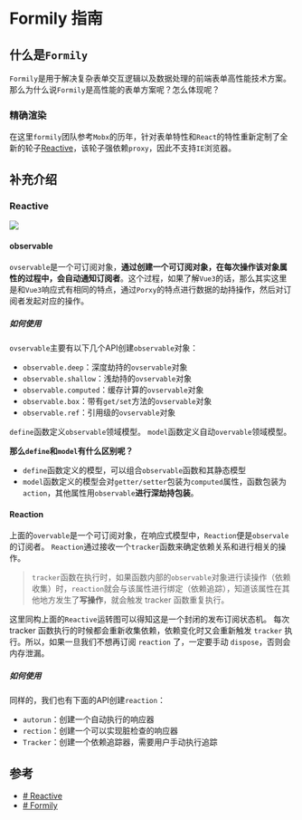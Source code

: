 # Formily 指南
## 什么是`Formily`
`Formily`是用于解决复杂表单交互逻辑以及数据处理的前端表单高性能技术方案。
那么为什么说`Formily`是高性能的表单方案呢？怎么体现呢？
### 精确渲染
在这里`formily`团队参考`Mobx`的历年，针对表单特性和`React`的特性重新定制了全新的轮子[Reactive](https://reactive.formilyjs.org/zh-CN/guide)，该轮子强依赖`proxy`，因此不支持`IE`浏览器。


## 补充介绍

### Reactive
![](https://img.alicdn.com/imgextra/i4/O1CN01DQMGUL22mFICDsKfY_!!6000000007162-2-tps-1234-614.png)

#### observable
`ovservable`是一个可订阅对象，**通过创建一个可订阅对象，在每次操作该对象属性的过程中，会自动通知订阅者**。这个过程，如果了解`Vue3`的话，那么其实这里是和`Vue3`响应式有相同的特点，通过`Porxy`的特点进行数据的劫持操作，然后对订阅者发起对应的操作。

##### 如何使用
`ovservable`主要有以下几个API创建`observable`对象：
- `observable.deep`：深度劫持的`ovservable`对象
- `observable.shallow`：浅劫持的`ovservable`对象
- `observable.computed`：缓存计算的`ovservable`对象
- `observable.box`：带有`get/set`方法的`ovservable`对象
- `observable.ref`：引用级的`ovservable`对象

`define`函数定义`observable`领域模型。
`model`函数定义自动`overvable`领域模型。

**那么`define`和`model`有什么区别呢？**
- `define`函数定义的模型，可以组合`observable`函数和其静态模型
- `model`函数定义的模型会对`getter/setter`包装为`computed`属性，函数包装为`action`，其他属性用`observable`**进行深劫持包装**。

#### Reaction
上面的`overvable`是一个可订阅对象，在响应式模型中，`Reaction`便是`observale`的订阅者。
`Reaction`通过接收一个`tracker`函数来确定依赖关系和进行相关的操作。
>`tracker`函数在执行时，如果函数内部的`observable`对象进行读操作（依赖收集）时，`reaction`就会与该属性进行绑定（依赖追踪），知道该属性在其他地方发生了**写操作**，就会触发 tracker 函数重复执行。

这里同构上面的`Reactive`运转图可以得知这是一个封闭的发布订阅状态机。
每次 tracker 函数执行的时候都会重新收集依赖，依赖变化时又会重新触发 `tracker` 执行。所以，如果一旦我们不想再订阅 `reaction` 了，一定要手动 `dispose`，否则会内存泄漏。

##### 如何使用
同样的，我们也有下面的API创建`reaction`：
- `autorun`：创建一个自动执行的响应器
- `rection`：创建一个可以实现脏检查的响应器
- `Tracker`：创建一个依赖追踪器，需要用户手动执行追踪

## 参考
- [# Reactive](https://reactive.formilyjs.org/zh-CN/guide)
- [# Formily](https://formilyjs.org/zh-CN)